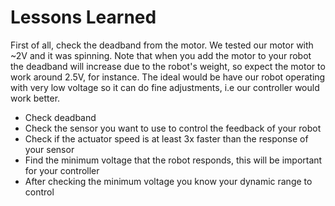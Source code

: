 # Lessons Learned

First of all, check the deadband from the motor. We tested our motor with ~2V and it was spinning. Note that when you add the motor
to your robot the deadband will increase due to the robot's weight, so expect the motor to work around 2.5V, for instance. The ideal
would be have our robot operating with very low voltage so it can do fine adjustments, i.e our controller would work better.

- Check deadband
- Check the sensor you want to use to control the feedback of your robot
- Check if the actuator speed is at least 3x faster than the response of your sensor
- Find the minimum voltage that the robot responds, this will be important for your controller
- After checking the minimum voltage you know your dynamic range to control